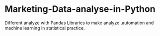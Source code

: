 # Marketing-Data-analyse-in-Python
Different analyze with Pandas Libraries to make analyze ,automation and machine learning in statistical practice.
